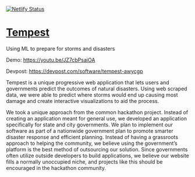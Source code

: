 [![Netlify Status](https://api.netlify.com/api/v1/badges/a3df8cb8-3597-48a6-8127-41a38296dbed/deploy-status)](https://app.netlify.com/sites/tempestai/deploys)

# [Tempest](https://tempestai.tech/)
Using ML to prepare for storms and disasters

Demo: https://youtu.be/JZ7cbPsaiOA

Devpost: https://devpost.com/software/tempest-awycgp

Tempest is a unique progressive web application that lets users and governments predict the outcomes of natural disasters. Using web scraped data, we were able to predict where storms would end up causing most damage and create interactive visualizations to aid the process. 

We took a unique approach from the common hackathon project. Instead of creating an application meant for general use, we developed an application specifically for state and city governments. We plan to implement our software as part of a nationwide government plan to promote smarter disaster response and efficient planning. Instead of having a grassroots approach to helping the community, we believe using the government’s platform is the best method of outsourcing our solution. Since governments often utilize outside developers to build applications, we believe our website fills a normally unoccupied niche, and projects like this should be encouraged in the hackathon community. 
